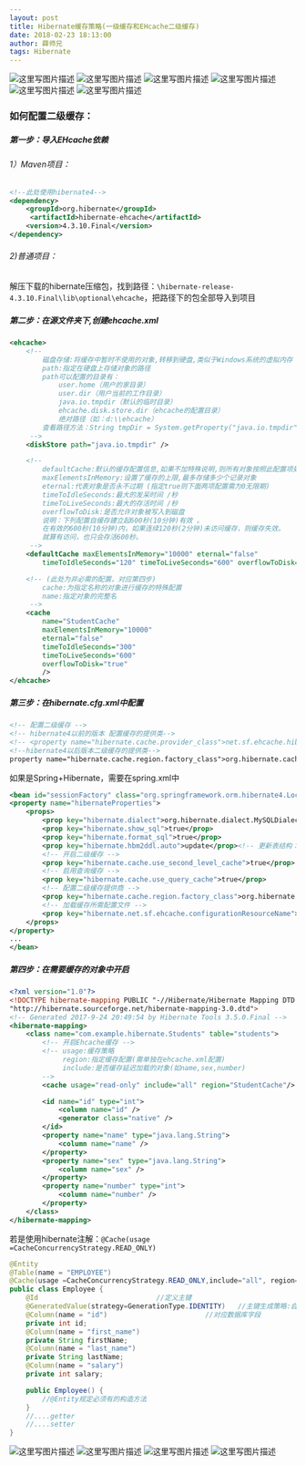 ```yaml
---
layout: post
title: Hibernate缓存策略(一级缓存和EHcache二级缓存)
date: 2018-02-23 18:13:00
author: 薛师兄
tags: Hibernate
---
```

![这里写图片描述](./20180223Hibernate缓存策略一级缓存和EHcache二级缓存/83695343.png) 
![这里写图片描述](./20180223Hibernate缓存策略一级缓存和EHcache二级缓存/46911074.png) 
![这里写图片描述](./20180223Hibernate缓存策略一级缓存和EHcache二级缓存/178488.png) 
![这里写图片描述](./20180223Hibernate缓存策略一级缓存和EHcache二级缓存/74264619.png) 
![这里写图片描述](./20180223Hibernate缓存策略一级缓存和EHcache二级缓存/59245171.png) 
![这里写图片描述](./20180223Hibernate缓存策略一级缓存和EHcache二级缓存/60123880.png)

### 如何配置二级缓存：

##### 第一步：导入EHcache依赖

###### 1）Maven项目：

```xml
<!--此处使用hibernate4-->
<dependency>
    <groupId>org.hibernate</groupId>
     <artifactId>hibernate-ehcache</artifactId>
    <version>4.3.10.Final</version>
</dependency>
```

###### 2)普通项目：

解压下载的hibernate压缩包，找到路径：`\hibernate-release-4.3.10.Final\lib\optional\ehcache`，把路径下的包全部导入到项目

##### 第二步：在源文件夹下,创建ehcache.xml

```xml
<ehcache>
    <!-- 
        磁盘存储:将缓存中暂时不使用的对象,转移到硬盘,类似于Windows系统的虚拟内存
        path:指定在硬盘上存储对象的路径
        path可以配置的目录有：
            user.home（用户的家目录）
            user.dir（用户当前的工作目录）
            java.io.tmpdir（默认的临时目录）
            ehcache.disk.store.dir（ehcache的配置目录）
            绝对路径（如：d:\\ehcache）
        查看路径方法：String tmpDir = System.getProperty("java.io.tmpdir");  
     -->
    <diskStore path="java.io.tmpdir" />

    <!-- 
        defaultCache:默认的缓存配置信息,如果不加特殊说明,则所有对象按照此配置项处理
        maxElementsInMemory:设置了缓存的上限,最多存储多少个记录对象
        eternal:代表对象是否永不过期 (指定true则下面两项配置需为0无限期)
        timeToIdleSeconds:最大的发呆时间 /秒
        timeToLiveSeconds:最大的存活时间 /秒
        overflowToDisk:是否允许对象被写入到磁盘
        说明：下列配置自缓存建立起600秒(10分钟)有效 。
        在有效的600秒(10分钟)内，如果连续120秒(2分钟)未访问缓存，则缓存失效。
        就算有访问，也只会存活600秒。
     -->
    <defaultCache maxElementsInMemory="10000" eternal="false"
        timeToIdleSeconds="120" timeToLiveSeconds="600" overflowToDisk="true" />

    <!-- (此处为非必需的配置，对应第四步)
        cache:为指定名称的对象进行缓存的特殊配置
        name:指定对象的完整名
     -->
    <cache 
        name="StudentCache" 
        maxElementsInMemory="10000" 
        eternal="false"
        timeToIdleSeconds="300" 
        timeToLiveSeconds="600" 
        overflowToDisk="true" 
        />
</ehcache>
```

##### 第三步：在hibernate.cfg.xml中配置

```xml
<!-- 配置二级缓存 -->
<!-- hibernate4以前的版本 配置缓存的提供类-->
<!-- <property name="hibernate.cache.provider_class">net.sf.ehcache.hibernate.SingletonEhCacheProvider</property> -->
<!--hibernate4以后版本二级缓存的提供类-->
property name="hibernate.cache.region.factory_class">org.hibernate.cache.ehcache.EhCacheRegionFactory</property>
```

如果是Spring+Hibernate，需要在spring.xml中

```xml
<bean id="sessionFactory" class="org.springframework.orm.hibernate4.LocalSessionFactoryBean">
<property name="hibernateProperties">
    <props>
        <prop key="hibernate.dialect">org.hibernate.dialect.MySQLDialect</prop><!-- 方言 -->
        <prop key="hibernate.show_sql">true</prop>
        <prop key="hibernate.format_sql">true</prop>
        <prop key="hibernate.hbm2ddl.auto">update</prop><!-- 更新表结构：有表使用无表创建 -->
        <!-- 开启二级缓存 -->  
        <prop key="hibernate.cache.use_second_level_cache">true</prop>  
        <!-- 启用查询缓存 -->  
        <prop key="hibernate.cache.use_query_cache">true</prop>  
        <!-- 配置二级缓存提供商 -->  
        <prop key="hibernate.cache.region.factory_class">org.hibernate.cache.ehcache.EhCacheRegionFactory</prop>  
        <!-- 加载缓存所需配置文件 -->  
        <prop key="hibernate.net.sf.ehcache.configurationResourceName">classpath:ehcache.xml</prop>
    </props>
</property>
...
</bean>
```

##### 第四步：在需要缓存的对象中开启

```xml
<?xml version="1.0"?>
<!DOCTYPE hibernate-mapping PUBLIC "-//Hibernate/Hibernate Mapping DTD 3.0//EN"
"http://hibernate.sourceforge.net/hibernate-mapping-3.0.dtd">
<!-- Generated 2017-9-24 20:49:54 by Hibernate Tools 3.5.0.Final -->
<hibernate-mapping>
    <class name="com.example.hibernate.Students" table="students">
        <!-- 开启Ehcache缓存 -->
        <!-- usage:缓存策略      
             region:指定缓存配置(需单独在ehcache.xml配置)
             include:是否缓存延迟加载的对象(如name,sex,number) 
        -->
        <cache usage="read-only" include="all" region="StudentCache"/>

        <id name="id" type="int">
            <column name="id" />
            <generator class="native" />
        </id>
        <property name="name" type="java.lang.String">
            <column name="name" />
        </property>
        <property name="sex" type="java.lang.String">
            <column name="sex" />
        </property>
        <property name="number" type="int">
            <column name="number" />
        </property>
    </class>
</hibernate-mapping>
```

若是使用hibernate注解：`@Cache(usage =CacheConcurrencyStrategy.READ_ONLY)`

```java
@Entity
@Table(name = "EMPLOYEE")
@Cache(usage =CacheConcurrencyStrategy.READ_ONLY,include="all", region="")  //开启缓存
public class Employee {
    @Id                             //定义主键
    @GeneratedValue(strategy=GenerationType.IDENTITY)   //主键生成策略:自动选择mysql自增
    @Column(name = "id")                        //对应数据库字段
    private int id;
    @Column(name = "first_name")
    private String firstName;
    @Column(name = "last_name")
    private String lastName;
    @Column(name = "salary")
    private int salary;

    public Employee() {
        //@Entity规定必须有的构造方法
    }
    //....getter
    //....setter
}
```

![这里写图片描述](./20180223Hibernate缓存策略一级缓存和EHcache二级缓存/76838753.png) 
![这里写图片描述](./20180223Hibernate缓存策略一级缓存和EHcache二级缓存/31289291.png) 
![这里写图片描述](./20180223Hibernate缓存策略一级缓存和EHcache二级缓存/24745996.png) 
![这里写图片描述](./20180223Hibernate缓存策略一级缓存和EHcache二级缓存/68542215.png)